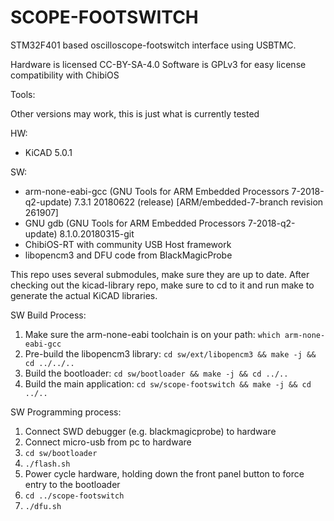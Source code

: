 
SCOPE-FOOTSWITCH
=================

STM32F401 based oscilloscope-footswitch interface using USBTMC.

Hardware is licensed CC-BY-SA-4.0
Software is GPLv3 for easy license compatibility with ChibiOS

Tools:

Other versions may work, this is just what is currently tested

HW:
* KiCAD 5.0.1

SW:
* arm-none-eabi-gcc (GNU Tools for ARM Embedded Processors 7-2018-q2-update) 7.3.1 20180622 (release) [ARM/embedded-7-branch revision 261907]
* GNU gdb (GNU Tools for ARM Embedded Processors 7-2018-q2-update) 8.1.0.20180315-git
* ChibiOS-RT with community USB Host framework
* libopencm3 and DFU code from BlackMagicProbe

This repo uses several submodules, make sure they are up to date.
After checking out the kicad-library repo, make sure to cd to it and run make to generate the actual KiCAD libraries.

SW Build Process:
1. Make sure the arm-none-eabi toolchain is on your path: `which arm-none-eabi-gcc`
2. Pre-build the libopencm3 library: `cd sw/ext/libopencm3 && make -j && cd ../../..`
3. Build the bootloader: `cd sw/bootloader && make -j && cd ../..`
4. Build the main application: `cd sw/scope-footswitch && make -j && cd ../..`

SW Programming process:
1. Connect SWD debugger (e.g. blackmagicprobe) to hardware
2. Connect micro-usb from pc to hardware
3. `cd sw/bootloader`
4. `./flash.sh`
5. Power cycle hardware, holding down the front panel button to force entry to the bootloader
6. `cd ../scope-footswitch`
7. `./dfu.sh`


